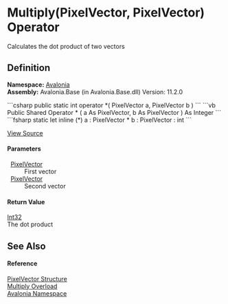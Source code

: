 # Multiply(PixelVector, PixelVector) Operator


Calculates the dot product of two vectors



## Definition
**Namespace:** <a href="N_Avalonia">Avalonia</a>  
**Assembly:** Avalonia.Base (in Avalonia.Base.dll) Version: 11.2.0

<Tabs groupId="api-code-preview">
<TabItem value="csharp" label="C#">
```csharp
public static int operator *(
	PixelVector a,
	PixelVector b
)
```
</TabItem>
<TabItem value="vb" label="VB">
```vb
Public Shared Operator * ( 
	a As PixelVector,
	b As PixelVector
) As Integer
```
</TabItem>
<TabItem value="fsharp" label="F#">
```fsharp
static let inline (*)
        a : PixelVector * 
        b : PixelVector  : int
```
</TabItem>
</Tabs>



<a href="https://github.com/AvaloniaUI/Avalonia/tree/master/src/Avalonia.Base/PixelVector.cs#L59" title="View the source code">View Source</a>



#### Parameters
<dl><dt>  <a href="T_Avalonia_PixelVector">PixelVector</a></dt><dd>First vector</dd><dt>  <a href="T_Avalonia_PixelVector">PixelVector</a></dt><dd>Second vector</dd></dl>

#### Return Value
<a href="https://learn.microsoft.com/dotnet/api/system.int32" target="_blank" rel="noopener noreferrer">Int32</a>  
The dot product

## See Also


#### Reference
<a href="T_Avalonia_PixelVector">PixelVector Structure</a>  
<a href="Overload_Avalonia_PixelVector_op_Multiply">Multiply Overload</a>  
<a href="N_Avalonia">Avalonia Namespace</a>  

